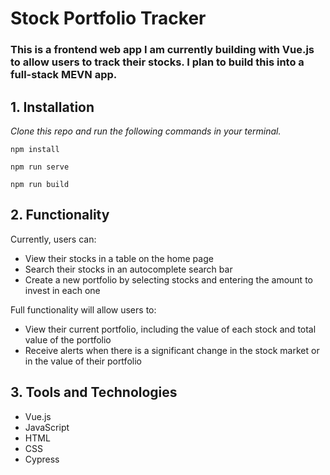 # Stock Portfolio Tracker

### This is a frontend web app I am currently building with Vue.js to allow users to track their stocks. I plan to build this into a full-stack MEVN app.

## 1. Installation

_Clone this repo and run the following commands in your terminal._

```
npm install
```

```
npm run serve
```

```
npm run build
```

## 2. Functionality

Currently, users can:

- View their stocks in a table on the home page
- Search their stocks in an autocomplete search bar
- Create a new portfolio by selecting stocks and entering the amount to invest in each one

Full functionality will allow users to:

- View their current portfolio, including the value of each stock and total value of the portfolio
- Receive alerts when there is a significant change in the stock market or in the value of their portfolio

## 3. Tools and Technologies

- Vue.js
- JavaScript
- HTML
- CSS
- Cypress
